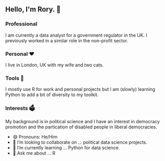 ## Hello, I'm Rory. 👋
### Professional
I am currently a data analyst for a government regulator in the UK. I previously worked in a similar role in the non-profit sector.

### Personal ❤
I live in London, UK with my wife and two cats.

### Tools 🔨
I mostly use R for work and personal projects but I am (slowly) learning Python to add a bit of diversity to my toolkit.

### Interests 🗳
My background is in political science and I have an interest in democracy promotion and the partication of disabled people in liberal democracies.

- 😄 Pronouns: He/Him
- 👯 I’m looking to collaborate on ... political data science projects.
- 🌱 I’m currently learning ... Python for data science.
- 💬 Ask me about ... R

<!--
**hello-im-rory/hello-im-rory** is a ✨ _special_ ✨ repository because its `README.md` (this file) appears on your GitHub profile.

Here are some ideas to get you started:

- 🔭 I’m currently working on ...
- 🌱 I’m currently learning ...
- 👯 I’m looking to collaborate on ...
- 🤔 I’m looking for help with ...
- 💬 Ask me about ...
- 📫 How to reach me: ...
- 😄 Pronouns: ...
- ⚡ Fun fact: ...
-->
